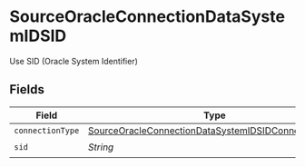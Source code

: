 # SourceOracleConnectionDataSystemIDSID

Use SID (Oracle System Identifier)


## Fields

| Field                                                                                                                             | Type                                                                                                                              | Required                                                                                                                          | Description                                                                                                                       |
| --------------------------------------------------------------------------------------------------------------------------------- | --------------------------------------------------------------------------------------------------------------------------------- | --------------------------------------------------------------------------------------------------------------------------------- | --------------------------------------------------------------------------------------------------------------------------------- |
| `connectionType`                                                                                                                  | [SourceOracleConnectionDataSystemIDSIDConnectionType](../../models/shared/SourceOracleConnectionDataSystemIDSIDConnectionType.md) | :heavy_minus_sign:                                                                                                                | N/A                                                                                                                               |
| `sid`                                                                                                                             | *String*                                                                                                                          | :heavy_check_mark:                                                                                                                | N/A                                                                                                                               |